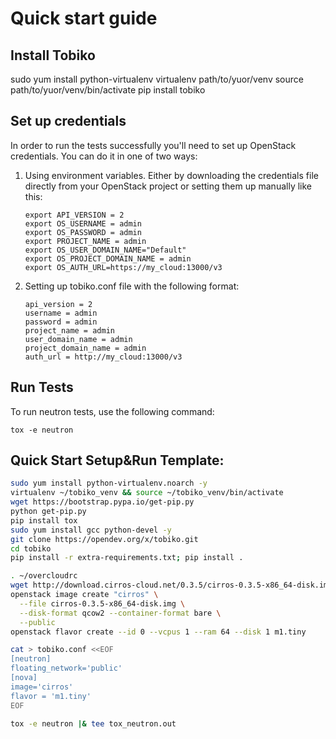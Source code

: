# Quick start guide

## Install Tobiko
sudo yum install python-virtualenv
virtualenv path/to/yuor/venv
source path/to/yuor/venv/bin/activate
pip install tobiko

## Set up credentials

In order to run the tests successfully you'll need to set up OpenStack credentials.
You can do it in one of two ways:

1. Using environment variables.
   Either by downloading the credentials file directly from your OpenStack project or
   setting them up manually like this:

       export API_VERSION = 2
       export OS_USERNAME = admin
       export OS_PASSWORD = admin
       export PROJECT_NAME = admin
       export OS_USER_DOMAIN_NAME="Default"
       export OS_PROJECT_DOMAIN_NAME = admin
       export OS_AUTH_URL=https://my_cloud:13000/v3


2. Setting up tobiko.conf file with the following format:

       api_version = 2
       username = admin
       password = admin
       project_name = admin
       user_domain_name = admin
       project_domain_name = admin
       auth_url = http://my_cloud:13000/v3

## Run Tests

To run neutron tests, use the following command:

    tox -e neutron


## Quick Start Setup&Run Template:
```bash
sudo yum install python-virtualenv.noarch -y
virtualenv ~/tobiko_venv && source ~/tobiko_venv/bin/activate
wget https://bootstrap.pypa.io/get-pip.py
python get-pip.py
pip install tox
sudo yum install gcc python-devel -y
git clone https://opendev.org/x/tobiko.git
cd tobiko
pip install -r extra-requirements.txt; pip install .

. ~/overcloudrc
wget http://download.cirros-cloud.net/0.3.5/cirros-0.3.5-x86_64-disk.img
openstack image create "cirros" \
  --file cirros-0.3.5-x86_64-disk.img \
  --disk-format qcow2 --container-format bare \
  --public
openstack flavor create --id 0 --vcpus 1 --ram 64 --disk 1 m1.tiny

cat > tobiko.conf <<EOF
[neutron]
floating_network='public'
[nova]
image='cirros'
flavor = 'm1.tiny'
EOF

tox -e neutron |& tee tox_neutron.out

```